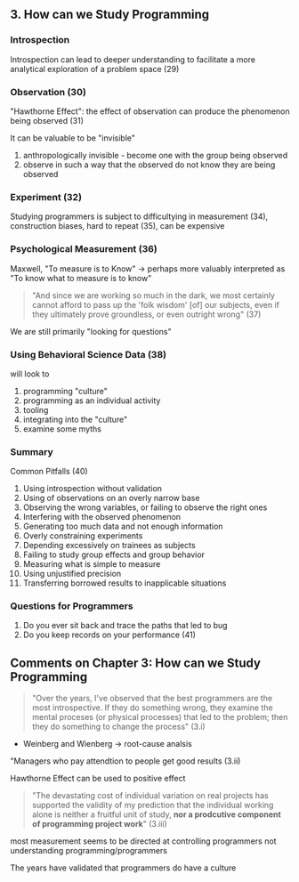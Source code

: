 ## 3. How can we Study Programming

### Introspection
Introspection can lead to deeper understanding to facilitate a more analytical exploration of a problem space (29)

### Observation (30)
"Hawthorne Effect": the effect of observation can produce the phenomenon being observed (31)

It can be valuable to be "invisible"

1. anthropologically invisible - become one with the group being observed
1. observe in such a way that the observed do not know they are being observed

### Experiment (32)
Studying programmers is subject to difficultying in measurement (34), construction biases, hard to repeat (35), can be expensive

### Psychological Measurement (36)
Maxwell, "To measure is to Know" -> perhaps more valuably interpreted as "To know what to measure is to know"

> "And since we are working so much in the dark, we most certainly cannot afford to pass up the 'folk wisdom' [of] our subjects, even if they ultimately prove groundless, or even outright wrong" (37)

We are still primarily "looking for questions"

### Using Behavioral Science Data (38)
will look to 

1. programming "culture"
1. programming as an individual activity
1. tooling 
1. integrating into the "culture"
1. examine some myths

### Summary
Common Pitfalls (40)

1. Using introspection without validation
1. Using of observations on an overly narrow base
1. Observing the wrong variables, or failing to observe the right ones
1. Interfering with the observed phenomenon
1. Generating too much data and not enough information
1. Overly constraining experiments
1. Depending excessively on trainees as subjects
1. Failing to study group effects and group behavior
1. Measuring what is simple to measure
1. Using unjustified precision
1. Transferring borrowed results to inapplicable situations

### Questions for Programmers

1. Do you ever sit back and trace the paths that led to bug
1. Do you keep records on your performance (41)

## Comments on Chapter 3: How can we Study Programming
> "Over the years, I've observed that the best programmers are the most introspective. If they do something wrong, they examine the mental proceses (or physical processes) that led to the problem; then they do something to change the process" (3.i)
* Weinberg and Wienberg -> root-cause analsis

"Managers who pay attendtion to people get good results (3.ii)

Hawthorne Effect can be used to positive effect

> "The devastating cost of individual variation on real projects has supported the validity of my prediction that the individual working alone is neither a fruitful unit of study, **nor a prodcutive component of programming project work**" (3.iii)

most measurement seems to be directed at controlling programmers not understanding programming/programmers

The years have validated that programmers do have a culture